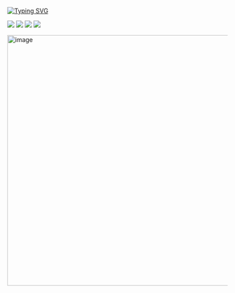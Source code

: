 [![Typing SVG](https://readme-typing-svg.demolab.com?font=Fira+Code&duration=4000&pause=4000&width=435&lines=I+write+things+with+0+%E2%89%A4+iq+%E2%89%A4+100)](https://git.io/typing-svg)

![](https://raw.githubusercontent.com/D4nPlus6/github-stats/master/generated/overview.svg#gh-dark-mode-only) ![](https://raw.githubusercontent.com/D4nPlus6/github-stats/master/generated/overview.svg#gh-light-mode-only) ![](https://raw.githubusercontent.com/D4nPlus6/github-stats/master/generated/languages.svg#gh-dark-mode-only) ![](https://raw.githubusercontent.com/D4nPlus6/github-stats/master/generated/languages.svg#gh-light-mode-only)


<img width="560" height="572" alt="image" src="https://github.com/user-attachments/assets/d887a6f7-b3e5-470b-8722-dbcbc97b4267" />

